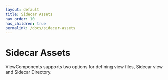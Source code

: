 ```yaml
---
layout: default
title: Sidecar Assets
nav_order: 10
has_children: true
permalink: /docs/sidecar-assets
---
```


# Sidecar Assets

ViewComponents supports two options for defining view files, Sidecar view and Sidecar Directory.
